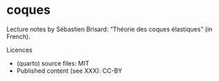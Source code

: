 # coques

Lecture notes by Sébastien Brisard: “Théorie des coques élastiques” (in French).

Licences

- (quarto) source files: MIT
- Published content (see XXX): CC-BY
